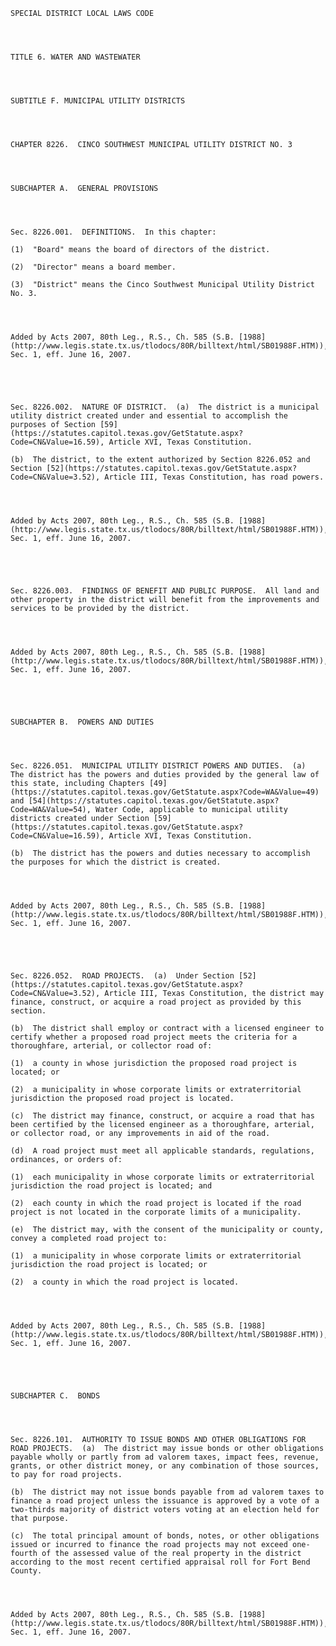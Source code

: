 ﻿
    
    
    	
    					
    
    
    SPECIAL DISTRICT LOCAL LAWS CODE
    
      
    
    
    TITLE 6. WATER AND WASTEWATER
    
      
    
    
    SUBTITLE F. MUNICIPAL UTILITY DISTRICTS
    
      
    
    
    CHAPTER 8226.  CINCO SOUTHWEST MUNICIPAL UTILITY DISTRICT NO. 3
    
      
    
    
    SUBCHAPTER A.  GENERAL PROVISIONS
    
      
    
    
    Sec. 8226.001.  DEFINITIONS.  In this chapter:
    
    (1)  "Board" means the board of directors of the district.
    
    (2)  "Director" means a board member.
    
    (3)  "District" means the Cinco Southwest Municipal Utility District No. 3.
    
    
    
    
    Added by Acts 2007, 80th Leg., R.S., Ch. 585 (S.B. [1988](http://www.legis.state.tx.us/tlodocs/80R/billtext/html/SB01988F.HTM)), Sec. 1, eff. June 16, 2007.
    
    
    
    
    
    Sec. 8226.002.  NATURE OF DISTRICT.  (a)  The district is a municipal utility district created under and essential to accomplish the purposes of Section [59](https://statutes.capitol.texas.gov/GetStatute.aspx?Code=CN&Value=16.59), Article XVI, Texas Constitution.
    
    (b)  The district, to the extent authorized by Section 8226.052 and Section [52](https://statutes.capitol.texas.gov/GetStatute.aspx?Code=CN&Value=3.52), Article III, Texas Constitution, has road powers.
    
    
    
    
    Added by Acts 2007, 80th Leg., R.S., Ch. 585 (S.B. [1988](http://www.legis.state.tx.us/tlodocs/80R/billtext/html/SB01988F.HTM)), Sec. 1, eff. June 16, 2007.
    
    
    
    
    
    Sec. 8226.003.  FINDINGS OF BENEFIT AND PUBLIC PURPOSE.  All land and other property in the district will benefit from the improvements and services to be provided by the district.
    
    
    
    
    Added by Acts 2007, 80th Leg., R.S., Ch. 585 (S.B. [1988](http://www.legis.state.tx.us/tlodocs/80R/billtext/html/SB01988F.HTM)), Sec. 1, eff. June 16, 2007.
    
    
    
    
    
    SUBCHAPTER B.  POWERS AND DUTIES
    
      
    
    
    Sec. 8226.051.  MUNICIPAL UTILITY DISTRICT POWERS AND DUTIES.  (a)  The district has the powers and duties provided by the general law of this state, including Chapters [49](https://statutes.capitol.texas.gov/GetStatute.aspx?Code=WA&Value=49) and [54](https://statutes.capitol.texas.gov/GetStatute.aspx?Code=WA&Value=54), Water Code, applicable to municipal utility districts created under Section [59](https://statutes.capitol.texas.gov/GetStatute.aspx?Code=CN&Value=16.59), Article XVI, Texas Constitution.
    
    (b)  The district has the powers and duties necessary to accomplish the purposes for which the district is created.
    
    
    
    
    Added by Acts 2007, 80th Leg., R.S., Ch. 585 (S.B. [1988](http://www.legis.state.tx.us/tlodocs/80R/billtext/html/SB01988F.HTM)), Sec. 1, eff. June 16, 2007.
    
    
    
    
    
    Sec. 8226.052.  ROAD PROJECTS.  (a)  Under Section [52](https://statutes.capitol.texas.gov/GetStatute.aspx?Code=CN&Value=3.52), Article III, Texas Constitution, the district may finance, construct, or acquire a road project as provided by this section.
    
    (b)  The district shall employ or contract with a licensed engineer to certify whether a proposed road project meets the criteria for a thoroughfare, arterial, or collector road of:
    
    (1)  a county in whose jurisdiction the proposed road project is located; or
    
    (2)  a municipality in whose corporate limits or extraterritorial jurisdiction the proposed road project is located.
    
    (c)  The district may finance, construct, or acquire a road that has been certified by the licensed engineer as a thoroughfare, arterial, or collector road, or any improvements in aid of the road.
    
    (d)  A road project must meet all applicable standards, regulations, ordinances, or orders of:
    
    (1)  each municipality in whose corporate limits or extraterritorial jurisdiction the road project is located; and
    
    (2)  each county in which the road project is located if the road project is not located in the corporate limits of a municipality.
    
    (e)  The district may, with the consent of the municipality or county, convey a completed road project to:
    
    (1)  a municipality in whose corporate limits or extraterritorial jurisdiction the road project is located; or
    
    (2)  a county in which the road project is located.
    
    
    
    
    Added by Acts 2007, 80th Leg., R.S., Ch. 585 (S.B. [1988](http://www.legis.state.tx.us/tlodocs/80R/billtext/html/SB01988F.HTM)), Sec. 1, eff. June 16, 2007.
    
    
    
    
    
    SUBCHAPTER C.  BONDS
    
      
    
    
    Sec. 8226.101.  AUTHORITY TO ISSUE BONDS AND OTHER OBLIGATIONS FOR ROAD PROJECTS.  (a)  The district may issue bonds or other obligations payable wholly or partly from ad valorem taxes, impact fees, revenue, grants, or other district money, or any combination of those sources, to pay for road projects.
    
    (b)  The district may not issue bonds payable from ad valorem taxes to finance a road project unless the issuance is approved by a vote of a two-thirds majority of district voters voting at an election held for that purpose.
    
    (c)  The total principal amount of bonds, notes, or other obligations issued or incurred to finance the road projects may not exceed one-fourth of the assessed value of the real property in the district according to the most recent certified appraisal roll for Fort Bend County.
    
    
    
    
    Added by Acts 2007, 80th Leg., R.S., Ch. 585 (S.B. [1988](http://www.legis.state.tx.us/tlodocs/80R/billtext/html/SB01988F.HTM)), Sec. 1, eff. June 16, 2007.
    
    
    
    
    				
